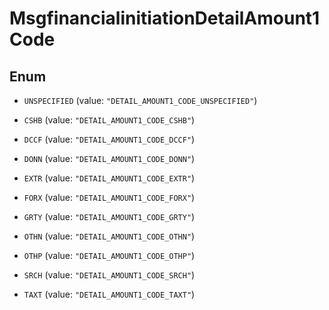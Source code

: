 

# MsgfinancialinitiationDetailAmount1Code

## Enum


* `UNSPECIFIED` (value: `"DETAIL_AMOUNT1_CODE_UNSPECIFIED"`)

* `CSHB` (value: `"DETAIL_AMOUNT1_CODE_CSHB"`)

* `DCCF` (value: `"DETAIL_AMOUNT1_CODE_DCCF"`)

* `DONN` (value: `"DETAIL_AMOUNT1_CODE_DONN"`)

* `EXTR` (value: `"DETAIL_AMOUNT1_CODE_EXTR"`)

* `FORX` (value: `"DETAIL_AMOUNT1_CODE_FORX"`)

* `GRTY` (value: `"DETAIL_AMOUNT1_CODE_GRTY"`)

* `OTHN` (value: `"DETAIL_AMOUNT1_CODE_OTHN"`)

* `OTHP` (value: `"DETAIL_AMOUNT1_CODE_OTHP"`)

* `SRCH` (value: `"DETAIL_AMOUNT1_CODE_SRCH"`)

* `TAXT` (value: `"DETAIL_AMOUNT1_CODE_TAXT"`)



